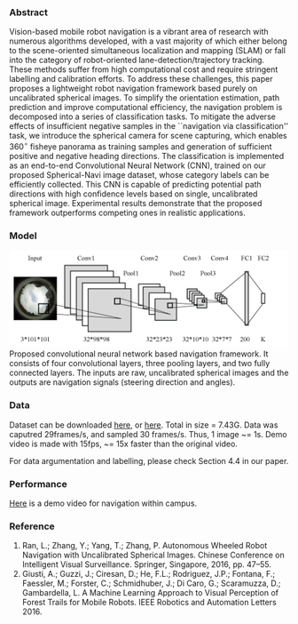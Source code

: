 ### Abstract
Vision-based mobile robot navigation is a vibrant area of research with numerous algorithms developed, with a vast majority of which either belong to the scene-oriented simultaneous localization and mapping (SLAM) or fall into the category of robot-oriented lane-detection/trajectory tracking. These methods suffer from high computational cost and require stringent labelling and calibration efforts. To address these challenges, this paper proposes a lightweight robot navigation framework based purely on uncalibrated spherical images. To simplify the orientation estimation, path prediction and improve computational efficiency, the navigation problem is decomposed into a series of classification tasks. To mitigate the adverse effects of insufficient negative samples in the ``navigation via classification'' task, we introduce the spherical camera for scene capturing, which enables $360^\circ$ fisheye panorama as training samples and generation of sufficient positive and negative heading directions. The classification is implemented as an end-to-end Convolutional Neural Network (CNN), trained on our proposed Spherical-Navi image dataset, whose category labels can be efficiently collected. This CNN is capable of predicting potential path directions with high confidence levels based on single, uncalibrated spherical image. Experimental results demonstrate that the proposed framework outperforms competing ones in realistic applications.

### Model
![Image](network.png)
Proposed convolutional neural network based navigation framework. It consists of four convolutional layers, three pooling layers, and two fully connected layers. The inputs are raw, uncalibrated spherical images and the outputs are navigation signals (steering direction and angles).

### Data
Dataset can be downloaded [here](http://pan.baidu.com/s/1jILuDng), or [here](http://dwz.cn/61ckOm). Total in size = 7.43G. 
Data was caputred 29frames/s, and sampled 30 frames/s. Thus, 1 image ~= 1s. 
Demo video is made with 15fps, ~= 15x faster than the original video.

For data argumentation and labelling, please check Section 4.4 in our paper. 

### Performance
[Here](https://www.youtube.com/watch?v=Z6GgbcZRwsM) is a demo video for navigation within campus.

### Reference
1. Ran, L.; Zhang, Y.; Yang, T.; Zhang, P. Autonomous Wheeled Robot Navigation with Uncalibrated Spherical Images. Chinese Conference on Intelligent Visual Surveillance. Springer, Singapore, 2016, pp. 47–55.
2. Giusti, A.; Guzzi, J.; Ciresan, D.; He, F.L.; Rodriguez, J.P.; Fontana, F.; Faessler, M.; Forster, C.; Schmidhuber, J.; Di Caro, G.; Scaramuzza, D.; Gambardella, L. A Machine Learning Approach to Visual Perception of Forest Trails for Mobile Robots. IEEE Robotics and Automation Letters 2016. 